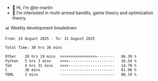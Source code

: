- 👋 Hi, I’m @le-martin
- 👀 I’m interested in multi-armed bandits, game theory and optimization theory.
<!---- 💞️ I’m looking to collaborate on ...
- 📫 How to reach me ...-->

<!---
Tutorial for using WakaTime stats in GitHub profile: https://github.com/athul/waka-readme
-->

📊 Weekly development breakdown
<!--START_SECTION:waka-->

```txt
From: 24 August 2025 - To: 31 August 2025

Total Time: 30 hrs 36 mins

Other    20 hrs 19 mins  >>>>>>>>>>>>>>>>>--------   66.39 %
Python   5 hrs 3 mins    >>>>---------------------   16.54 %
TeX      4 hrs 31 mins   >>>>---------------------   14.79 %
C        36 mins         -------------------------   01.98 %
TOML     3 mins          -------------------------   00.19 %
```

<!--END_SECTION:waka-->

<!---
le-martin/le-martin is a ✨ special ✨ repository because its `README.md` (this file) appears on your GitHub profile.
You can click the Preview link to take a look at your changes.
--->

